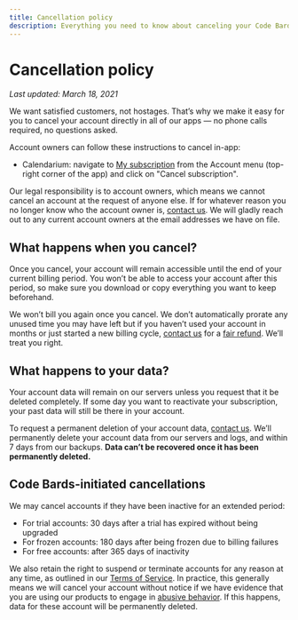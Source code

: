 ```yaml
---
title: Cancellation policy
description: Everything you need to know about canceling your Code Bards product account.
---
```


# Cancellation policy

*Last updated: March 18, 2021*

We want satisfied customers, not hostages. That’s why we make it easy for you to cancel your account directly in all of our apps — no phone calls required, no questions asked.

Account owners can follow these instructions to cancel in-app:
* Calendarium: navigate to [My subscription](https://calendarium.ca/subscription) from the Account menu (top-right corner of the app) and click on "Cancel subscription".

Our legal responsibility is to account owners, which means we cannot cancel an account at the request of anyone else. If for whatever reason you no longer know who the account owner is, [contact us](grove@codebards.io). We will gladly reach out to any current account owners at the email addresses we have on file.

## What happens when you cancel?

Once you cancel, your account will remain accessible until the end of your current billing period. You won’t be able to access your account after this period, so make sure you download or copy everything you want to keep beforehand.

We won’t bill you again once you cancel. We don’t automatically prorate any unused time you may have left but if you haven’t used your account in months or just started a new billing cycle, [contact us](grove@codebards.io) for a [fair refund](../refund/index.md). We’ll treat you right.

## What happens to your data?

Your account data will remain on our servers unless you request that it be deleted completely. If some day you want to reactivate your subscription, your past data will still be there in your account.

To request a permanent deletion of your account data, [contact us](grove@codebards.io). We’ll permanently delete your account data from our servers and logs, and within 7 days from our backups. **Data can’t be recovered once it has been permanently deleted.**

## Code Bards-initiated cancellations

We may cancel accounts if they have been inactive for an extended period:
* For trial accounts: 30 days after a trial has expired without being upgraded
* For frozen accounts: 180 days after being frozen due to billing failures
* For free accounts: after 365 days of inactivity

We also retain the right to suspend or terminate accounts for any reason at any time, as outlined in our [Terms of Service](../terms/index.md). In practice, this generally means we will cancel your account without notice if we have evidence that you are using our products to engage in [abusive behavior](../abuse/index.md). If this happens, data for these account will be permanently deleted.